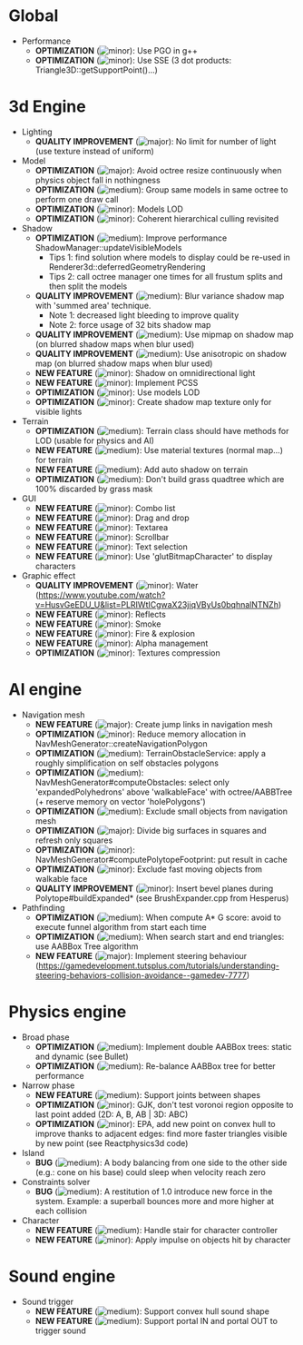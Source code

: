[minor]: http://support.universum.com/jira/atlassian-jira/images/icons/priorities/lowest.png
[medium]: http://support.universum.com/jira/atlassian-jira/images/icons/priorities/high.png
[major]: http://support.universum.com/jira/atlassian-jira/images/icons/priorities/highest.png

# Global
- Performance
	- **OPTIMIZATION** (![minor]): Use PGO in g++
	- **OPTIMIZATION** (![minor]): Use SSE (3 dot products: Triangle3D<T>::getSupportPoint()...)

# 3d Engine
- Lighting
	- **QUALITY IMPROVEMENT** (![major]): No limit for number of light (use texture instead of uniform)
- Model
    - **OPTIMIZATION** (![major]): Avoid octree resize continuously when physics object fall in nothingness
    - **OPTIMIZATION** (![medium]): Group same models in same octree to perform one draw call
	- **OPTIMIZATION** (![minor]): Models LOD
	- **OPTIMIZATION** (![minor]): Coherent hierarchical culling revisited
- Shadow
    - **OPTIMIZATION** (![medium]): Improve performance ShadowManager::updateVisibleModels
        - Tips 1: find solution where models to display could be re-used in Renderer3d::deferredGeometryRendering
        - Tips 2: call octree manager one times for all frustum splits and then split the models
	- **QUALITY IMPROVEMENT** (![medium]): Blur variance shadow map with 'summed area' technique.
        - Note 1: decreased light bleeding to improve quality
        - Note 2: force usage of 32 bits shadow map
	- **QUALITY IMPROVEMENT** (![medium]): Use mipmap on shadow map (on blurred shadow maps when blur used)
	- **QUALITY IMPROVEMENT** (![medium]): Use anisotropic on shadow map (on blurred shadow maps when blur used)
	- **NEW FEATURE** (![minor]): Shadow on omnidirectional light
	- **NEW FEATURE** (![minor]): Implement PCSS
	- **OPTIMIZATION** (![minor]): Use models LOD
	- **OPTIMIZATION** (![minor]): Create shadow map texture only for visible lights
- Terrain
    - **OPTIMIZATION** (![medium]): Terrain class should have methods for LOD (usable for physics and AI)
    - **NEW FEATURE** (![medium]): Use material textures (normal map...) for terrain
    - **NEW FEATURE** (![medium]): Add auto shadow on terrain
    - **OPTIMIZATION** (![medium]): Don't build grass quadtree which are 100% discarded by grass mask
- GUI
	- **NEW FEATURE** (![minor]): Combo list
	- **NEW FEATURE** (![minor]): Drag and drop
	- **NEW FEATURE** (![minor]): Textarea
	- **NEW FEATURE** (![minor]): Scrollbar
	- **NEW FEATURE** (![minor]): Text selection
	- **NEW FEATURE** (![minor]): Use 'glutBitmapCharacter' to display characters
- Graphic effect
	- **QUALITY IMPROVEMENT** (![minor]): Water (https://www.youtube.com/watch?v=HusvGeEDU_U&list=PLRIWtICgwaX23jiqVByUs0bqhnalNTNZh)
	- **NEW FEATURE** (![minor]): Reflects
	- **NEW FEATURE** (![minor]): Smoke
	- **NEW FEATURE** (![minor]): Fire & explosion
	- **NEW FEATURE** (![minor]): Alpha management
	- **OPTIMIZATION** (![minor]): Textures compression

# AI engine
- Navigation mesh
	- **NEW FEATURE** (![major]): Create jump links in navigation mesh
	- **OPTIMIZATION** (![minor]): Reduce memory allocation in NavMeshGenerator::createNavigationPolygon
	- **OPTIMIZATION** (![medium]): TerrainObstacleService: apply a roughly simplification on self obstacles polygons
	- **OPTIMIZATION** (![medium]): NavMeshGenerator#computeObstacles: select only 'expandedPolyhedrons' above 'walkableFace' with octree/AABBTree (+ reserve memory on vector 'holePolygons')
	- **OPTIMIZATION** (![medium]): Exclude small objects from navigation mesh
	- **OPTIMIZATION** (![major]): Divide big surfaces in squares and refresh only squares
	- **OPTIMIZATION** (![minor]): NavMeshGenerator#computePolytopeFootprint: put result in cache
	- **OPTIMIZATION** (![minor]): Exclude fast moving objects from walkable face
	- **QUALITY IMPROVEMENT** (![minor]): Insert bevel planes during Polytope#buildExpanded* (see BrushExpander.cpp from Hesperus)
- Pathfinding
	- **OPTIMIZATION** (![medium]): When compute A* G score: avoid to execute funnel algorithm from start each time
	- **OPTIMIZATION** (![medium]): When search start and end triangles: use AABBox Tree algorithm
	- **NEW FEATURE** (![major]): Implement steering behaviour (https://gamedevelopment.tutsplus.com/tutorials/understanding-steering-behaviors-collision-avoidance--gamedev-7777)

# Physics engine
- Broad phase
	- **OPTIMIZATION** (![medium]): Implement double AABBox trees: static and dynamic (see Bullet)
	- **OPTIMIZATION** (![medium]): Re-balance AABBox tree for better performance
- Narrow phase
	- **NEW FEATURE** (![medium]): Support joints between shapes
	- **OPTIMIZATION** (![minor]): GJK, don't test voronoi region opposite to last point added (2D: A, B, AB | 3D: ABC)
	- **OPTIMIZATION** (![minor]): EPA, add new point on convex hull to improve thanks to adjacent edges: find more faster triangles visible by new point (see Reactphysics3d code)
- Island
    - **BUG** (![medium]): A body balancing from one side to the other side (e.g.: cone on his base) could sleep when velocity reach zero
- Constraints solver
    - **BUG** (![medium]): A restitution of 1.0 introduce new force in the system. Example: a superball bounces more and more higher at each collision
- Character
	- **NEW FEATURE** (![medium]): Handle stair for character controller
	- **NEW FEATURE** (![minor]): Apply impulse on objects hit by character
	
# Sound engine
- Sound trigger
	- **NEW FEATURE** (![medium]): Support convex hull sound shape
	- **NEW FEATURE** (![medium]): Support portal IN and portal OUT to trigger sound